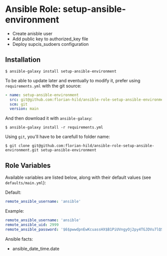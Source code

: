 Ansible Role: setup-ansible-environment
=========

- Create anisble user
- Add public key to authorized_key file
- Deploy supcis_sudoers configuration

Installation
------------

```shell
$ ansible-galaxy install setup-ansible-environment
```

To be able to update later and eventually to modify it, prefer using `requirements.yml` with the git source:

```yaml
- name: setup-ansible-environment
  src: git@github.com:florian-hild/ansible-role-setup-ansible-environment.git
  scm: git
  version: main
```
And then download it with `ansible-galaxy`:

```shell
$ ansible-galaxy install -r requirements.yml
```

Using `git`, you'll have to be carefull to folder name:

```shell
$ git clone git@github.com:florian-hild/ansible-role-setup-ansible-environment.git setup-ansible-environment
```

Role Variables
--------------

Available variables are listed below, along with their default values (see `defaults/main.yml`):

Default:
 ```yaml
remote_ansible_username: 'ansible'
 ```

Example:
 ```yaml
remote_ansible_username: 'ansible'
remote_ansible_uid: 2999
remote_ansible_password: '$6$pwwdpnEwKcuassHX$B1PiUVngyOj2py4TGJDVu7lQSNiJYwwp1wQNBbYCHLu8tozpSB71AfqJmtvMzz9Eywb7x4ZFqf4jHyhEXBtGE0'
 ```

Ansible facts:
  - ansible_date_time.date